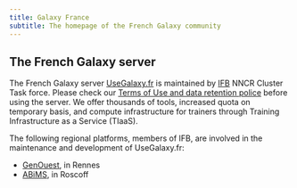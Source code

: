 ```yaml
---
title: Galaxy France
subtitle: The homepage of the French Galaxy community
---
```


<div class="card border-secondary bg-secondary" style="width: 100%;">
  <div class="card-body">
    <h2 class="card-title text-dark">The French Galaxy server</h2>
    <p class="card-text">The French Galaxy server <a href="https://usegalaxy.fr/">UseGalaxy.fr</a> is maintained by <a href="https://www.france-bioinformatique.fr">IFB</a> NNCR Cluster Task force. Please check our <a href="https://ifb-elixirfr.gitlab.io/usegalaxy-fr/welcome//common/terms.html">Terms of Use and data retention police</a> before using the server. We offer thousands of tools, increased quota on temporary basis, and compute infrastructure for trainers through Training Infrastructure as a Service (TIaaS).</p>
    <p class="card-text">The following regional platforms, members of IFB, are involved in the maintenance and development of UseGalaxy.fr:</p>
    <ul>
      <li><a href="https://www.genouest.org/">GenOuest</a>, in Rennes</li>
      <li><a href="http://abims.sb-roscoff.fr/">ABiMS</a>, in Roscoff</li>
    </ul>
  </div>
</div>
